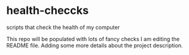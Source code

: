 # health-checcks
scripts that check the health of my computer

This repo will be populated with lots of fancy checks
I am editing the README file. Adding some more details about the project 
description.
